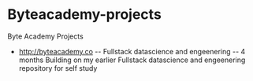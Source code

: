 # Byteacademy-projects
Byte Academy Projects 

* http://byteacademy.co -- 
Fullstack datascience and engeenering -- 4 months
Building on my earlier Fullstack datascience and engeenering repository for self study 
